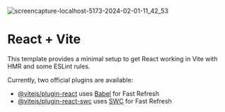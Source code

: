 ![screencapture-localhost-5173-2024-02-01-11_42_53](https://github.com/privilledge/Online-Tutoring-platform/assets/70237671/e5c4a62f-bafc-4259-b982-913a7370dab3)




# React + Vite

This template provides a minimal setup to get React working in Vite with HMR and some ESLint rules.

Currently, two official plugins are available:

- [@vitejs/plugin-react](https://github.com/vitejs/vite-plugin-react/blob/main/packages/plugin-react/README.md) uses [Babel](https://babeljs.io/) for Fast Refresh
- [@vitejs/plugin-react-swc](https://github.com/vitejs/vite-plugin-react-swc) uses [SWC](https://swc.rs/) for Fast Refresh
